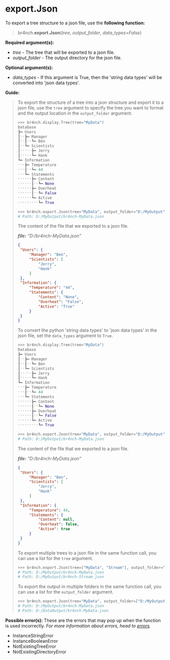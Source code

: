 # export.Json

To export a tree structure to a json file, use the **following function:**

> br4nch.**export**.**Json**(*tree*, *output_folder*, *data_types=False*)

**Required argument(s):**

- *tree* - The tree that will be exported to a json file.
- *output_folder* - The output directory for the json file.

**Optional argument(s):**

- *data_types* - If this argument is True, then the 'string data types' will be converted into 'json data types'.

**Guide:**

> To export the structure of a tree into a json structure and export it to a json file, use the `tree` argument to specify the tree you want to format and the output location in the `output_folder` argument.
>
> ```python
> >>> br4nch.display.Tree(tree="MyData")
> Database
> ┣━ Users
> ┃ˑˑ┣━ Manager
> ┃ˑˑ┃ˑˑ┗━ Ben
> ┃ˑˑ┗━ Scientists
> ┃ˑˑˑˑˑ┣━ Jerry
> ┃ˑˑˑˑˑ┗━ Hank
> ┗━ Information
> ˑˑˑ┣━ Temperature
> ˑˑˑ┃ˑˑ┗━ 44
> ˑˑˑ┗━ Statements
> ˑˑˑˑˑˑ┣━ Content
> ˑˑˑˑˑˑ┃ˑˑ┗━ None
> ˑˑˑˑˑˑ┣━ Overheat
> ˑˑˑˑˑˑ┃ˑˑ┗━ False
> ˑˑˑˑˑˑ┗━ Active
> ˑˑˑˑˑˑˑˑˑ┗━ True
> 
> >>> br4nch.export.Json(tree="MyData", output_folder="D:/MyOutput", data_types=False)
> # Path: D:/MyOutput/br4nch-MyData.json
> ```
>
> The content of the file that we exported to a json file.
>
> ***file:** "D:/br4nch-MyData.json"*
>
> ```json
> {
>  "Users": {
>      "Manager": "Ben",
>      "Scientists": [
>          "Jerry",
>          "Hank"
>      ]
>  },
>  "Information": {
>      "Temperature": "44",
>      "Statements": {
>          "Content": "None",
>          "Overheat": "False",
>          "Active": "True"
>      }
>  }
> }
> ```
>
> To convert the python 'string data types' to 'json data types' in the json file, set the `data_types` argument to `True`.
>
> ```python
> >>> br4nch.display.Tree(tree="MyData")
> Database
> ┣━ Users
> ┃ˑˑ┣━ Manager
> ┃ˑˑ┃ˑˑ┗━ Ben
> ┃ˑˑ┗━ Scientists
> ┃ˑˑˑˑˑ┣━ Jerry
> ┃ˑˑˑˑˑ┗━ Hank
> ┗━ Information
> ˑˑˑ┣━ Temperature
> ˑˑˑ┃ˑˑ┗━ 44
> ˑˑˑ┗━ Statements
> ˑˑˑˑˑˑ┣━ Content
> ˑˑˑˑˑˑ┃ˑˑ┗━ None
> ˑˑˑˑˑˑ┣━ Overheat
> ˑˑˑˑˑˑ┃ˑˑ┗━ False
> ˑˑˑˑˑˑ┗━ Active
> ˑˑˑˑˑˑˑˑˑ┗━ True
> 
> >>> br4nch.export.Json(tree="MyData", output_folder="D:/MyOutput", data_types=False)
> # Path: D:/MyOutput/br4nch-MyData.json
> ```
>
> The content of the file that we exported to a json file.
>
> ***file:** "D:/br4nch-MyData.json"*
>
> ```json
> {
>  "Users": {
>      "Manager": "Ben",
>      "Scientists": [
>          "Jerry",
>          "Hank"
>      ]
>  },
>  "Information": {
>      "Temperature": 44,
>      "Statements": {
>          "Content": null,
>          "Overheat": false,
>          "Active": true
>      }
>  }
> }
> ```
>
> To export multiple trees to a json file in the same function call, you can use a list for the `tree` argument.
>
> ```python
> >>> br4nch.export.Json(tree=["MyData", "Stream"], output_folder="D:/MyOutput")
> # Path: D:/MyOutput/br4nch-MyData.json
> # Path: D:/MyOutput/br4nch-Stream.json
> ```
>
> To export the output in multiple folders in the same function call, you can use a list for the `output_folder` argument.
>
> ```python
> >>> br4nch.export.Json(tree="MyData", output_folder=["D:/MyOutput", "D:/DataOutput"])
> # Path: D:/MyOutput/br4nch-MyData.json
> # Path: D:/DataOutput/br4nch-MyData.json
> ```

**Possible error(s):**
These are the errors that may pop up when the function is used incorrectly.
*For more information about errors, head to [errors](../../guides/errors.md).*

- InstanceStringError
- InstanceBooleanError
- NotExistingTreeError
- NotExistingDirectoryError

